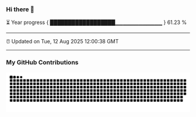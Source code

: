 ### Hi there 👋

⏳ Year progress { ██████████████████▁▁▁▁▁▁▁▁▁▁▁▁ } 61.23 %

---

⏰ Updated on Tue, 12 Aug 2025 12:00:38 GMT

---
### My GitHub Contributions

<picture>
  <source media="(prefers-color-scheme: dark)" srcset="https://raw.githubusercontent.com/AxyLm/axylm/output/github-contribution-grid-snake-dark.svg">
  <source media="(prefers-color-scheme: light)" srcset="https://raw.githubusercontent.com/AxyLm/axylm/output/github-contribution-grid-snake.svg">
  <img alt="github contribution grid snake animation" src="https://raw.githubusercontent.com/AxyLm/axylm/output/github-contribution-grid-snake.svg">
</picture>

